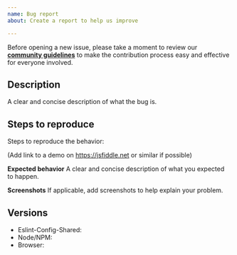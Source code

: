 ```yaml
---
name: Bug report
about: Create a report to help us improve

---
```


Before opening a new issue, please take a moment to review our [**community guidelines**](https://github.com/react-pakistan/eslint-config-shared/blob/dev/CONTRIBUTING.md) to make the contribution process easy and effective for everyone involved.

## Description
A clear and concise description of what the bug is.

## Steps to reproduce
Steps to reproduce the behavior:

(Add link to a demo on https://jsfiddle.net or similar if possible)

**Expected behavior**
A clear and concise description of what you expected to happen.

**Screenshots**
If applicable, add screenshots to help explain your problem.

## Versions

- Eslint-Config-Shared:
- Node/NPM:
- Browser:

